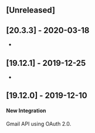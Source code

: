 ## [Unreleased]


## [20.3.3] - 2020-03-18
-

## [19.12.1] - 2019-12-25
-

## [19.12.0] - 2019-12-10
#### New Integration
Gmail API using OAuth 2.0.